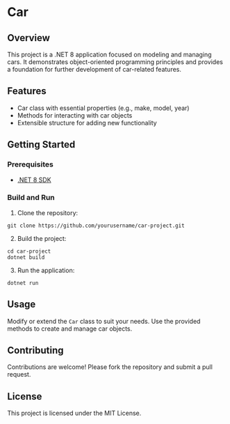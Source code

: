 # Car

## Overview
This project is a .NET 8 application focused on modeling and managing cars. It demonstrates object-oriented programming principles and provides a foundation for further development of car-related features.

## Features
- Car class with essential properties (e.g., make, model, year)
- Methods for interacting with car objects
- Extensible structure for adding new functionality

## Getting Started

### Prerequisites
- [.NET 8 SDK](https://dotnet.microsoft.com/download/dotnet/8.0)

### Build and Run
1. Clone the repository:
````````
git clone https://github.com/yourusername/car-project.git
````````
2. Build the project:
````````
cd car-project
dotnet build
````````
3. Run the application:
````````
dotnet run
````````

## Usage
Modify or extend the `Car` class to suit your needs. Use the provided methods to create and manage car objects.

## Contributing
Contributions are welcome! Please fork the repository and submit a pull request.

## License
This project is licensed under the MIT License.